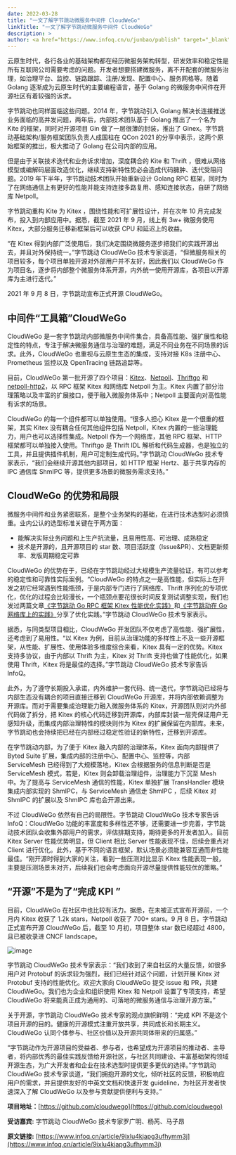 ```yaml
---
date: 2022-03-28
title: "一文了解字节跳动微服务中间件 CloudWeGo"
linkTitle: "一文了解字节跳动微服务中间件 CloudWeGo"
description: >
author: <a href="https://www.infoq.cn/u/junbao/publish" target="_blank">Junbao Zhang</a>
---
```


云原生时代，各行各业的基础架构都在经历微服务架构转型，研发效率和稳定性是所有互联网公司需要考虑的问题。开发者想要搭建微服务，离不开配套的微服务治理，如治理平台、监控、链路跟踪、注册/发现、配置中心、服务网格等。随着 Golang 逐渐成为云原生时代的主要编程语言，基于 Golang 的微服务中间件在开源社区有着较强的诉求。

字节跳动也同样面临这些问题。2014 年，字节跳动引入 Golang 解决长连接推送业务面临的高并发问题，两年后，内部技术团队基于 Golang 推出了一个名为 Kite 的框架，同时对开源项目 Gin 做了一层很薄的封装，推出了 Ginex。字节跳动基础架构/服务框架团队负责人成国柱在 QCon 2021 的分享中表示，这两个原始框架的推出，极大推动了 Golang 在公司内部的应用。

但是由于关联技术迭代和业务诉求增加，深度耦合的 Kite 和 Thrift ，很难从网络模型或编解码层面改造优化，继续支持新特性势必会造成代码臃肿、迭代受阻问题。2019 年下半年，字节跳动技术团队开始重新设计 Golang RPC 框架，同时为了在网络通信上有更好的性能并能支持连接多路复用、感知连接状态，自研了网络库 Netpoll。

字节跳动重构 Kite 为 Kitex ，围绕性能和可扩展性设计，并在次年 10 月完成发布，投入到内部应用中。据悉，截至 2021 年 9 月，线上有 3w+ 微服务使用 Kitex，大部分服务迁移新框架后可以收获 CPU 和延迟上的收益。

“在 Kitex 得到内部广泛使用后，我们决定围绕微服务逐步把我们的实践开源出去，并且对外保持统一。”字节跳动 CloudWeGo 技术专家谈道，“但微服务相关的项目较多，每个项目单独开源对外部用户并不友好，因此我们以 CloudWeGo 作为项目名，逐步将内部整个微服务体系开源，内外统一使用开源库，各项目以开源库为主进行迭代。”

2021 年 9 月 8 日，字节跳动宣布正式开源 CloudWeGo。

## **中间件“工具箱”CloudWeGo**

CloudWeGo 是一套字节跳动内部微服务中间件集合，具备高性能、强扩展性和稳定性的特点，专注于解决微服务通信与治理的难题，满足不同业务在不同场景的诉求。此外，CloudWeGo 也重视与云原生生态的集成，支持对接 K8s 注册中心、Prometheus 监控以及 OpenTracing 链路追踪等。

目前，CloudWeGo 第一批开源了四个项目：[Kitex](https://github.com/cloudwego/kitex)、[Netpoll](https://github.com/cloudwego/netpoll)、[Thriftgo](https://github.com/cloudwego/thriftgo) 和 [netpoll-http2](https://github.com/cloudwego/netpoll-http2)，以 RPC 框架 Kitex 和网络库 Netpoll 为主。Kitex 内置了部分治理策略以及丰富的扩展接口，便于融入微服务体系中；Netpoll 主要面向对高性能有诉求的场景。

CloudWeGo 的每一个组件都可以单独使用。“很多人担心 Kitex 是一个很重的框架，其实 Kitex 没有耦合任何其他组件包括 Netpoll，Kitex 内置的一些治理能力，用户也可以选择性集成。Netpoll 作为一个网络库，其他 RPC 框架、HTTP 框架都可以单独接入使用。Thriftgo 是 Thrift IDL 解析和代码生成器，也是独立的工具，并且提供插件机制，用户可定制生成代码。”字节跳动 CloudWeGo 技术专家表示，“我们会继续开源其他内部项目，如 HTTP 框架 Hertz、基于共享内存的 IPC 通信库 ShmIPC 等，提供更多场景的微服务需求支持。”

## **CloudWeGo 的优势和局限**

微服务中间件和业务紧密联系，是整个业务架构的基础，在进行技术选型时必须慎重。业内公认的选型标准关键在于两方面：

* 能解决实际业务问题和上生产抗流量，且易用性高、可治理、成熟稳定
* 技术是开源的，且开源项目的 star 数、项目活跃度（Issue&PR）、文档更新频率、发版周期稳定可靠

CloudWeGo 的优势在于，已经在字节跳动经过大规模生产流量验证，有可以参考的稳定性和可靠性实际案例。“CloudWeGo 的特点之一是高性能，但实际上在开发之初它经常遇到性能瓶颈，于是内部专门进行了网络库、Thrift 序列化的专项优化，优化的过程会比较漫长，一个瓶颈点要花很长时间反复测试调整实现，我们也发过两篇文章[《字节跳动 Go RPC 框架 Kitex 性能优化实践》](http://www.cloudwego.io/zh/blog/2021/09/23/%E5%AD%97%E8%8A%82%E8%B7%B3%E5%8A%A8-go-rpc-%E6%A1%86%E6%9E%B6-kitex-%E6%80%A7%E8%83%BD%E4%BC%98%E5%8C%96%E5%AE%9E%E8%B7%B5/)和[《字节跳动在 Go 网络库上的实践》](http://www.cloudwego.io/zh/blog/2021/10/09/%E5%AD%97%E8%8A%82%E8%B7%B3%E5%8A%A8%E5%9C%A8-go-%E7%BD%91%E7%BB%9C%E5%BA%93%E4%B8%8A%E7%9A%84%E5%AE%9E%E8%B7%B5/)分享了优化实践。”字节跳动 CloudWeGo 技术专家表示。

据悉，与同类型项目相比，CloudWeGo 开发团队不仅考虑了高性能、强扩展性，还考虑到了易用性。“以 Kitex 为例，目前从治理功能的多样性上不及一些开源框架，从性能、扩展性、使用体验多维度综合来看，Kitex 具有一定的优势。Kitex 支持多协议，由于内部以 Thrift 为主，Kitex 对 Thrift 支持也做了性能优化，如果使用 Thrift，Kitex 将是最佳的选择。”字节跳动 CloudWeGo 技术专家告诉 InfoQ。

此外，为了遵守长期投入承诺，内外维护一套代码、统一迭代，字节跳动已经将与内部生态没有耦合的项目直接迁移到 CloudWeGo 开源库，并将内部依赖调整为开源库。而对于需要集成治理能力融入微服务体系的 Kitex，开源团队则对内外部代码做了拆分，把 Kitex 的核心代码迁移到开源库，内部库封装一层壳保证用户无感知升级，而集成内部治理特性的模块则作为 Kitex 的扩展保留在内部库。未来，字节跳动也会持续把已经在内部经过稳定性验证的新特性，迁移到开源库。

在字节跳动内部，为了便于 Kitex 融入内部的治理体系，Kitex 面向内部提供了 Byted Suite 扩展，集成内部的注册中心、配置中心、监控等，内部 ServiceMesh 已经得到了大规模落地，Kitex 会根据服务的信息判断是否是 ServiceMesh 模式，若是，Kitex 则会卸载治理组件，治理能力下沉至 Mesh 中。为了提高与 ServiceMesh 通信的性能，Kitex 单独扩展 TransHandler 模块集成内部实现的 ShmIPC，与 ServiceMesh 通信走 ShmIPC ，后续 Kitex 对 ShmIPC 的扩展以及 ShmIPC 库也会开源出来。

不过 CloudWeGo 依然有自己的局限性。字节跳动 CloudWeGo 技术专家告诉 InfoQ：CloudWeGo 功能的丰富度和多样性还不够，还需要进一步完善，字节跳动技术团队会收集外部用户的需求，评估排期支持，期待更多的开发者加入。目前 Kitex Server 性能优势明显，但 Client 相比 Server 性能表现不佳，后续会重点对 Client 进行优化。此外，基于不同的语言框架，默认场景必须能兼容互通而非性能最佳。“刚开源时得到大家的关注，看到一些压测对比显示 Kitex 性能表现一般，主要是压测场景未对齐，后续我们也会考虑面向开源尽量提供性能较优的策略。”

## **“开源”不是为了“完成 KPI ”**

目前，CloudWeGo 在社区中也比较有活力。据悉，在未被正式宣布开源前，一个月内 Kitex 收获了 1.2k stars，Netpoll 收获了 700+ stars。9 月 8 日，字节跳动正式宣布开源 CloudWeGo 后，截至 10 月初，项目整体 star 数已经超过 4800，且已被收录进 CNCF landscape。

![image](/img/blog/article_to_learn_about_CloudWeGo/image.png)

字节跳动 CloudWeGo 技术专家表示：“我们收到了来自社区的大量反馈，如很多用户对 Protobuf 的诉求较为强烈，我们已经针对这个问题，计划开展 Kitex 对 Protobuf 支持的性能优化。欢迎大家向 CloudWeGo 提交 issue 和 PR，共建 CloudWeGo。我们也为企业和组织使用 Kitex 和 Netpoll 设置了专项支持，希望 CloudWeGo 将来能真正成为通用的、可落地的微服务通信与治理开源方案。”

关于开源，字节跳动 CloudWeGo 技术专家的观点旗帜鲜明：“完成 KPI 不是这个项目开源的目的。健康的开源模式注重开放共享，共同成长和长期主义。CloudWeGo 认同个体参与、社区价值以及开源共同体带来的归属感。”

“字节跳动作为开源项目的受益者、参与者，也希望成为开源项目的推动者、主导者，将内部优秀的最佳实践反馈给开源社区，与社区共同建设、丰富基础架构领域开源生态，为广大开发者和企业在技术选型时提供更多更优的选择。”字节跳动 CloudWeGo 技术专家谈道，“我们拥抱开源的文化，倾听社区的反馈，积极响应用户的需求，并且提供友好的中英文文档和快速开发 guideline，为社区开发者快速深入了解 CloudWeGo 以及参与贡献提供便利与支持。”

**项目地址：**[https://github.com/cloudwego](https://github.com/cloudwego)

**受访嘉宾:**  字节跳动 CloudWeGo 技术专家罗广明、杨芮、马子昂

**原文链接:** [https://www.infoq.cn/article/9ixlu4kjapg3ufhymm3j](https://www.infoq.cn/article/9ixlu4kjapg3ufhymm3j)

